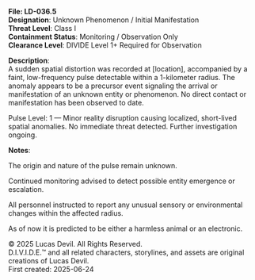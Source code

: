 **File: LD-036.5**   
**Designation**: Unknown Phenomenon / Initial Manifestation  
**Threat Level**: Class I  
**Containment Status**: Monitoring / Observation Only  
**Clearance Level**: DIVIDE Level 1+ Required for Observation  

**Description**:    
A sudden spatial distortion was recorded at [location], accompanied by a faint, low-frequency pulse detectable within a 1-kilometer radius. The anomaly appears to be a precursor event signaling the arrival or manifestation of an unknown entity or phenomenon. No direct contact or manifestation has been observed to date.   

Pulse Level: 1 — Minor reality disruption causing localized, short-lived spatial anomalies. No immediate threat detected. Further investigation ongoing.  

**Notes**:  

The origin and nature of the pulse remain unknown.  

Continued monitoring advised to detect possible entity emergence or escalation.  

All personnel instructed to report any unusual sensory or environmental changes within the affected radius.  

As of now it is predicted to be either a harmless animal or an electronic.

© 2025 Lucas Devil. All Rights Reserved.  
D.I.V.I.D.E.™ and all related characters, storylines, and assets are original creations of Lucas Devil.  
First created: 2025-06-24  
